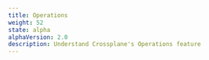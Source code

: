 ```yaml
---
title: Operations
weight: 52
state: alpha
alphaVersion: 2.0
description: Understand Crossplane's Operations feature
---
```

